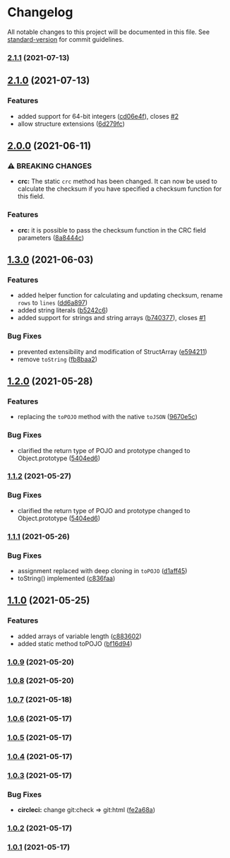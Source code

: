 # Changelog

All notable changes to this project will be documented in this file. See [standard-version](https://github.com/conventional-changelog/standard-version) for commit guidelines.

### [2.1.1](https://github.com/sarakusha/typed-struct/compare/v2.1.0...v2.1.1) (2021-07-13)

## [2.1.0](https://github.com/sarakusha/typed-struct/compare/v2.0.0...v2.1.0) (2021-07-13)


### Features

* added support for 64-bit integers ([cd06e4f](https://github.com/sarakusha/typed-struct/commit/cd06e4f594ce3390ff73ea65799f1930df2ca4b6)), closes [#2](https://github.com/sarakusha/typed-struct/issues/2)
* allow structure extensions ([6d279fc](https://github.com/sarakusha/typed-struct/commit/6d279fc37dc296a42ec4d9347b481d3a5c1d7b43))

## [2.0.0](https://github.com/sarakusha/typed-struct/compare/v1.3.0...v2.0.0) (2021-06-11)


### ⚠ BREAKING CHANGES

* **crc:** The static `crc` method has been changed. It can now be used to calculate the
checksum if you have specified a checksum function for this field.

### Features

* **crc:** it is possible to pass the checksum function in the CRC field parameters ([8a8444c](https://github.com/sarakusha/typed-struct/commit/8a8444c6367b4495bf595c69fabb4f25c0dbe8e9))

## [1.3.0](https://github.com/sarakusha/typed-struct/compare/v1.2.0...v1.3.0) (2021-06-03)


### Features

* added helper function for calculating and updating checksum, rename `rows` to `lines` ([dd6a897](https://github.com/sarakusha/typed-struct/commit/dd6a8978ada4916900ce0cf7fffcda6e1ca3134c))
* added string literals ([b5242c6](https://github.com/sarakusha/typed-struct/commit/b5242c6238c31e4b6195b3aed42b16ca14a42741))
* added support for strings and string arrays ([b740377](https://github.com/sarakusha/typed-struct/commit/b7403774e632828f802b529320618e177f7a2030)), closes [#1](https://github.com/sarakusha/typed-struct/issues/1)


### Bug Fixes

* prevented extensibility and modification of StructArray ([e594211](https://github.com/sarakusha/typed-struct/commit/e594211b8f1d1735228b36fb45d154589a3903e6))
* remove `toString` ([fb8baa2](https://github.com/sarakusha/typed-struct/commit/fb8baa220b969ded0010d0718971fdfdaf0ec310))

## [1.2.0](https://github.com/sarakusha/typed-struct/compare/v1.1.1...v1.2.0) (2021-05-28)


### Features

* replacing the `toPOJO` method with the native `toJSON` ([9670e5c](https://github.com/sarakusha/typed-struct/commit/9670e5cb2909ae6837bf49fbd82cf7aa403f7da6))


### Bug Fixes

* clarified the return type of POJO and prototype changed to Object.prototype ([5404ed6](https://github.com/sarakusha/typed-struct/commit/5404ed66a8c215966800a8d9308edb244644fc63))

### [1.1.2](https://github.com/sarakusha/typed-struct/compare/v1.1.1...v1.1.2) (2021-05-27)


### Bug Fixes

* clarified the return type of POJO and prototype changed to Object.prototype ([5404ed6](https://github.com/sarakusha/typed-struct/commit/5404ed66a8c215966800a8d9308edb244644fc63))

### [1.1.1](https://github.com/sarakusha/typed-struct/compare/v1.1.0...v1.1.1) (2021-05-26)


### Bug Fixes

* assignment replaced with deep cloning in `toPOJO` ([d1aff45](https://github.com/sarakusha/typed-struct/commit/d1aff45b8f13e4696c8ba56b1ab3365e63c8dcbc))
* toString() implemented ([c836faa](https://github.com/sarakusha/typed-struct/commit/c836faabe0b3f6e6c3a600abac51fe2ff00c87ba))

## [1.1.0](https://github.com/sarakusha/typed-struct/compare/v1.0.9...v1.1.0) (2021-05-25)


### Features

* added arrays of variable length ([c883602](https://github.com/sarakusha/typed-struct/commit/c8836020d85b46f3e9d9acc323c3785beb9b7dda))
* added static method toPOJO ([bf16d94](https://github.com/sarakusha/typed-struct/commit/bf16d948117faaae1bdd2de25781cf1fe2107752))

### [1.0.9](https://github.com/sarakusha/typed-struct/compare/v1.0.8...v1.0.9) (2021-05-20)

### [1.0.8](https://github.com/sarakusha/typed-struct/compare/v1.0.7...v1.0.8) (2021-05-20)

### [1.0.7](https://github.com/sarakusha/typed-struct/compare/v1.0.6...v1.0.7) (2021-05-18)

### [1.0.6](https://github.com/sarakusha/typed-struct/compare/v1.0.5...v1.0.6) (2021-05-17)

### [1.0.5](https://github.com/sarakusha/typed-struct/compare/v1.0.4...v1.0.5) (2021-05-17)

### [1.0.4](https://github.com/sarakusha/typed-struct/compare/v1.0.3...v1.0.4) (2021-05-17)

### [1.0.3](https://github.com/sarakusha/typed-struct/compare/v1.0.2...v1.0.3) (2021-05-17)


### Bug Fixes

* **circleci:** change git:check => git:html ([fe2a68a](https://github.com/sarakusha/typed-struct/commit/fe2a68a152f18a61b5aa3017024ff96e4dc4ab98))

### [1.0.2](https://github.com/sarakusha/typed-struct/compare/v1.0.0...v1.0.2) (2021-05-17)

### [1.0.1](https://github.com/sarakusha/typed-struct/compare/v1.0.0...v1.0.1) (2021-05-17)
